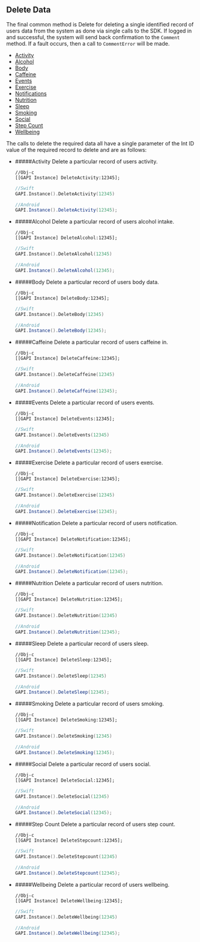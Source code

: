 ## Delete Data

The final common method is Delete for deleting a single identified record of users data from the system as done via single calls to the SDK. If logged in and successful, the system will send back confirmation to the `Comment` method. If a fault occurs, then a call to `CommentError` will be made.

- [Activity](#activity)
- [Alcohol](#alcohol)
- [Body](#body)
- [Caffeine](#caffeine)
- [Events](#events)
- [Exercise](#exercise)
- [Notifications](#notifictions)
- [Nutrition](#nutrition)
- [Sleep](#sleep)
- [Smoking](#smoking)
- [Social](#social)
- [Step Count](#step-count)
- [Wellbeing](#wellbeing) 



The calls to delete the required data all have a single parameter of the Int ID value of the required record to delete and are as follows:
* #####Activity
    Delete a particular record of users activity.

    ```obj-c
    //Obj-c
    [[GAPI Instance] DeleteActivity:12345];
    ```
    ```swift
    //Swift
    GAPI.Instance().DeleteActivity(12345)
    ```
    ```java
    //Android
    GAPI.Instance().DeleteActivity(12345);
    ```

* #####Alcohol
    Delete a particular record of users alcohol intake.

    ```obj-c
    //Obj-c
    [[GAPI Instance] DeleteAlcohol:12345];
    ```
    ```swift
    //Swift
    GAPI.Instance().DeleteAlcohol(12345)
    ```
    ```java
    //Android
    GAPI.Instance().DeleteAlcohol(12345);
    ```

* #####Body
    Delete a particular record of users body data.

    ```obj-c
    //Obj-c
    [[GAPI Instance] DeleteBody:12345];
    ```
    ```swift
    //Swift
    GAPI.Instance().DeleteBody(12345)
    ```
    ```java
    //Android
    GAPI.Instance().DeleteBody(12345);
    ```
  
* #####Caffeine
    Delete a particular record of users caffeine in.

    ```obj-c
    //Obj-c
    [[GAPI Instance] DeleteCaffeine:12345];
    ```
    ```swift
    //Swift
    GAPI.Instance().DeleteCaffeine(12345)
    ```
    ```java
    //Android
    GAPI.Instance().DeleteCaffeine(12345);
    ```
  
* #####Events
    Delete a particular record of users events.

    ```obj-c
    //Obj-c
    [[GAPI Instance] DeleteEvents:12345];
    ```
    ```swift
    //Swift
    GAPI.Instance().DeleteEvents(12345)
    ```
    ```java
    //Android
    GAPI.Instance().DeleteEvents(12345);
    ```
  
* #####Exercise
    Delete a particular record of users exercise.

    ```obj-c
    //Obj-c
    [[GAPI Instance] DeleteExercise:12345];
    ```
    ```swift
    //Swift
    GAPI.Instance().DeleteExercise(12345)
    ```
    ```java
    //Android
    GAPI.Instance().DeleteExercise(12345);
    ```
  
* #####Notification
    Delete a particular record of users notification.

    ```obj-c
    //Obj-c
    [[GAPI Instance] DeleteNotification:12345];
    ```
    ```swift
    //Swift
    GAPI.Instance().DeleteNotification(12345)
    ```
    ```java
    //Android
    GAPI.Instance().DeleteNotification(12345);
    ```
  
* #####Nutrition
    Delete a particular record of users nutrition.

    ```obj-c
    //Obj-c
    [[GAPI Instance] DeleteNutrition:12345];
    ```
    ```swift
    //Swift
    GAPI.Instance().DeleteNutrition(12345)
    ```
    ```java
    //Android
    GAPI.Instance().DeleteNutrition(12345);
    ```
      
* #####Sleep
    Delete a particular record of users sleep.

    ```obj-c
    //Obj-c
    [[GAPI Instance] DeleteSleep:12345];
    ```
    ```swift
    //Swift
    GAPI.Instance().DeleteSleep(12345)
    ```
    ```java
    //Android
    GAPI.Instance().DeleteSleep(12345);
    ```
    
* #####Smoking
    Delete a particular record of users smoking.

    ```obj-c
    //Obj-c
    [[GAPI Instance] DeleteSmoking:12345];
    ```
    ```swift
    //Swift
    GAPI.Instance().DeleteSmoking(12345)
    ```
    ```java
    //Android
    GAPI.Instance().DeleteSmoking(12345);
    ```
   
* #####Social
    Delete a particular record of users social.

    ```obj-c
    //Obj-c
    [[GAPI Instance] DeleteSocial:12345];
    ```
    ```swift
    //Swift
    GAPI.Instance().DeleteSocial(12345)
    ```
    ```java
    //Android
    GAPI.Instance().DeleteSocial(12345);
    ```
 
* #####Step Count
    Delete a particular record of users step count.

    ```obj-c
    //Obj-c
    [[GAPI Instance] DeleteStepcount:12345];
    ```
    ```swift
    //Swift
    GAPI.Instance().DeleteStepcount(12345)
    ```
    ```java
    //Android
    GAPI.Instance().DeleteStepcount(12345);
    ```
  
* #####Wellbeing
    Delete a particular record of users wellbeing.

    ```obj-c
    //Obj-c
    [[GAPI Instance] DeleteWellbeing:12345];
    ```
    ```swift
    //Swift
    GAPI.Instance().DeleteWellbeing(12345)
    ```
    ```java
    //Android
    GAPI.Instance().DeleteWellbeing(12345);
    ```
  
    
